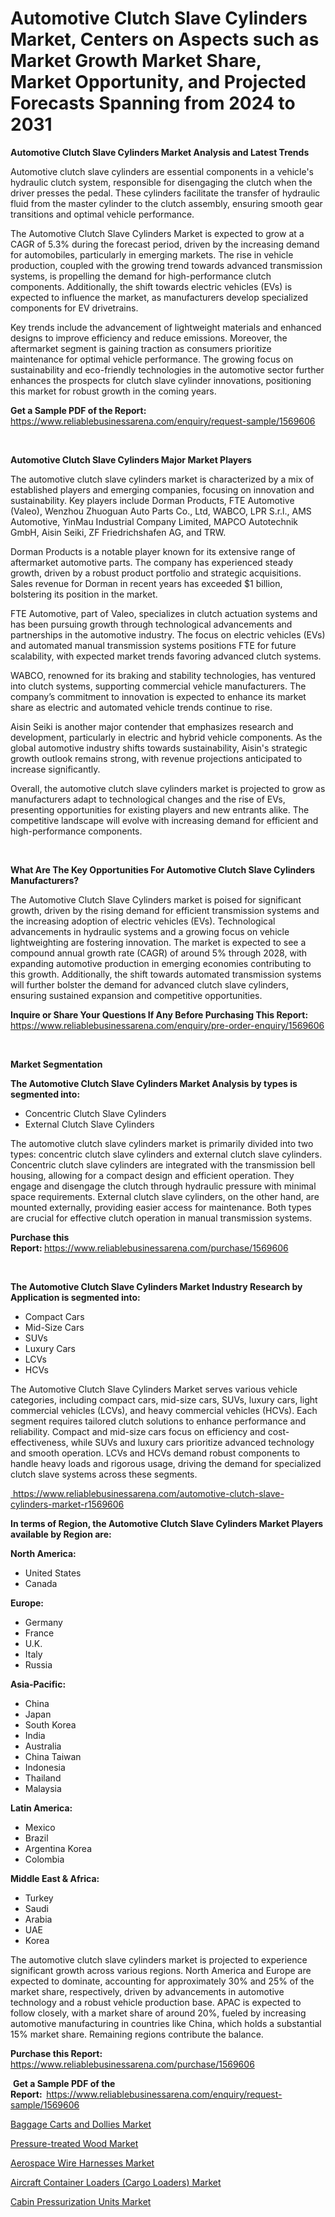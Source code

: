 <p><h1>Automotive Clutch Slave Cylinders Market, Centers on Aspects such as Market Growth Market Share, Market Opportunity, and Projected Forecasts Spanning from 2024 to 2031</h1></p><p><strong>Automotive Clutch Slave Cylinders Market Analysis and Latest Trends</strong></p>
<p><p>Automotive clutch slave cylinders are essential components in a vehicle's hydraulic clutch system, responsible for disengaging the clutch when the driver presses the pedal. These cylinders facilitate the transfer of hydraulic fluid from the master cylinder to the clutch assembly, ensuring smooth gear transitions and optimal vehicle performance. </p><p>The Automotive Clutch Slave Cylinders Market is expected to grow at a CAGR of 5.3% during the forecast period, driven by the increasing demand for automobiles, particularly in emerging markets. The rise in vehicle production, coupled with the growing trend towards advanced transmission systems, is propelling the demand for high-performance clutch components. Additionally, the shift towards electric vehicles (EVs) is expected to influence the market, as manufacturers develop specialized components for EV drivetrains. </p><p>Key trends include the advancement of lightweight materials and enhanced designs to improve efficiency and reduce emissions. Moreover, the aftermarket segment is gaining traction as consumers prioritize maintenance for optimal vehicle performance. The growing focus on sustainability and eco-friendly technologies in the automotive sector further enhances the prospects for clutch slave cylinder innovations, positioning this market for robust growth in the coming years.</p></p>
<p><strong>Get a Sample PDF of the Report:&nbsp;</strong> <a href="https://www.reliablebusinessarena.com/enquiry/request-sample/1569606?utm_campaign=1579&utm_medium=2&utm_source=Github&utm_content=ia&utm_term=14102024&utm_id=automotive-clutch-slave-cylinders">https://www.reliablebusinessarena.com/enquiry/request-sample/1569606</a></p>
<p>&nbsp;</p>
<p><strong>Automotive Clutch Slave Cylinders Major Market Players</strong></p>
<p><p>The automotive clutch slave cylinders market is characterized by a mix of established players and emerging companies, focusing on innovation and sustainability. Key players include Dorman Products, FTE Automotive (Valeo), Wenzhou Zhuoguan Auto Parts Co., Ltd, WABCO, LPR S.r.l., AMS Automotive, YinMau Industrial Company Limited, MAPCO Autotechnik GmbH, Aisin Seiki, ZF Friedrichshafen AG, and TRW.</p><p>Dorman Products is a notable player known for its extensive range of aftermarket automotive parts. The company has experienced steady growth, driven by a robust product portfolio and strategic acquisitions. Sales revenue for Dorman in recent years has exceeded $1 billion, bolstering its position in the market.</p><p>FTE Automotive, part of Valeo, specializes in clutch actuation systems and has been pursuing growth through technological advancements and partnerships in the automotive industry. The focus on electric vehicles (EVs) and automated manual transmission systems positions FTE for future scalability, with expected market trends favoring advanced clutch systems.</p><p>WABCO, renowned for its braking and stability technologies, has ventured into clutch systems, supporting commercial vehicle manufacturers. The company’s commitment to innovation is expected to enhance its market share as electric and automated vehicle trends continue to rise.</p><p>Aisin Seiki is another major contender that emphasizes research and development, particularly in electric and hybrid vehicle components. As the global automotive industry shifts towards sustainability, Aisin's strategic growth outlook remains strong, with revenue projections anticipated to increase significantly.</p><p>Overall, the automotive clutch slave cylinders market is projected to grow as manufacturers adapt to technological changes and the rise of EVs, presenting opportunities for existing players and new entrants alike. The competitive landscape will evolve with increasing demand for efficient and high-performance components.</p></p>
<p>&nbsp;</p>
<p><strong>What Are The Key Opportunities For Automotive Clutch Slave Cylinders Manufacturers?</strong></p>
<p><p>The Automotive Clutch Slave Cylinders market is poised for significant growth, driven by the rising demand for efficient transmission systems and the increasing adoption of electric vehicles (EVs). Technological advancements in hydraulic systems and a growing focus on vehicle lightweighting are fostering innovation. The market is expected to see a compound annual growth rate (CAGR) of around 5% through 2028, with expanding automotive production in emerging economies contributing to this growth. Additionally, the shift towards automated transmission systems will further bolster the demand for advanced clutch slave cylinders, ensuring sustained expansion and competitive opportunities.</p></p>
<p><strong>Inquire or Share Your Questions If Any Before Purchasing This Report:</strong> <a href="https://www.reliablebusinessarena.com/enquiry/pre-order-enquiry/1569606?utm_campaign=1579&utm_medium=2&utm_source=Github&utm_content=ia&utm_term=14102024&utm_id=automotive-clutch-slave-cylinders">https://www.reliablebusinessarena.com/enquiry/pre-order-enquiry/1569606</a></p>
<p>&nbsp;</p>
<p><strong>Market Segmentation</strong></p>
<p><strong>The Automotive Clutch Slave Cylinders Market Analysis by types is segmented into:</strong></p>
<p><ul><li>Concentric Clutch Slave Cylinders</li><li>External Clutch Slave Cylinders</li></ul></p>
<p><p>The automotive clutch slave cylinders market is primarily divided into two types: concentric clutch slave cylinders and external clutch slave cylinders. Concentric clutch slave cylinders are integrated with the transmission bell housing, allowing for a compact design and efficient operation. They engage and disengage the clutch through hydraulic pressure with minimal space requirements. External clutch slave cylinders, on the other hand, are mounted externally, providing easier access for maintenance. Both types are crucial for effective clutch operation in manual transmission systems.</p></p>
<p><strong>Purchase this Report:&nbsp;</strong><a href="https://www.reliablebusinessarena.com/purchase/1569606?utm_campaign=1579&utm_medium=2&utm_source=Github&utm_content=ia&utm_term=14102024&utm_id=automotive-clutch-slave-cylinders">https://www.reliablebusinessarena.com/purchase/1569606</a></p>
<p>&nbsp;</p>
<p><strong>The Automotive Clutch Slave Cylinders Market Industry Research by Application is segmented into:</strong></p>
<p><ul><li>Compact Cars</li><li>Mid-Size Cars</li><li>SUVs</li><li>Luxury Cars</li><li>LCVs</li><li>HCVs</li></ul></p>
<p><p>The Automotive Clutch Slave Cylinders Market serves various vehicle categories, including compact cars, mid-size cars, SUVs, luxury cars, light commercial vehicles (LCVs), and heavy commercial vehicles (HCVs). Each segment requires tailored clutch solutions to enhance performance and reliability. Compact and mid-size cars focus on efficiency and cost-effectiveness, while SUVs and luxury cars prioritize advanced technology and smooth operation. LCVs and HCVs demand robust components to handle heavy loads and rigorous usage, driving the demand for specialized clutch slave systems across these segments.</p></p>
<p><a href="https://www.reliablebusinessarena.com/automotive-clutch-slave-cylinders-market-r1569606?utm_campaign=1579&utm_medium=2&utm_source=Github&utm_content=ia&utm_term=14102024&utm_id=automotive-clutch-slave-cylinders">&nbsp;https://www.reliablebusinessarena.com/automotive-clutch-slave-cylinders-market-r1569606</a></p>
<p><strong>In terms of Region, the Automotive Clutch Slave Cylinders Market Players available by Region are:</strong></p>
<p>
    <p> <strong> North America: </strong>
        <ul>
            <li>United States</li>
            <li>Canada</li>
        </ul>
        </p> 
    <p> <strong> Europe: </strong>
        <ul>
            <li>Germany</li>
            <li>France</li>
            <li>U.K.</li>
            <li>Italy</li>
            <li>Russia</li>
        </ul>
        </p> 
    <p> <strong> Asia-Pacific: </strong>
        <ul>
            <li>China</li>
            <li>Japan</li>
            <li>South Korea</li>
            <li>India</li>
            <li>Australia</li>
            <li>China Taiwan</li>
            <li>Indonesia</li>
            <li>Thailand</li>
            <li>Malaysia</li>
        </ul>
        </p> 
    <p> <strong> Latin America: </strong>
        <ul>
            <li>Mexico</li>
            <li>Brazil</li>
            <li>Argentina Korea</li>
            <li>Colombia</li>
        </ul>
        </p> 
    <p> <strong> Middle East & Africa: </strong>
        <ul>
            <li>Turkey</li>
            <li>Saudi</li>
            <li>Arabia</li>
            <li>UAE</li>
            <li>Korea</li>
        </ul>
    </p>
    </p>
<p><p>The automotive clutch slave cylinders market is projected to experience significant growth across various regions. North America and Europe are expected to dominate, accounting for approximately 30% and 25% of the market share, respectively, driven by advancements in automotive technology and a robust vehicle production base. APAC is expected to follow closely, with a market share of around 20%, fueled by increasing automotive manufacturing in countries like China, which holds a substantial 15% market share. Remaining regions contribute the balance.</p></p>
<p><strong>Purchase this Report: </strong><a href="https://www.reliablebusinessarena.com/purchase/1569606?utm_campaign=1579&utm_medium=2&utm_source=Github&utm_content=ia&utm_term=14102024&utm_id=automotive-clutch-slave-cylinders">https://www.reliablebusinessarena.com/purchase/1569606</a></p>
<p>&nbsp;<strong>Get a Sample PDF of the Report:&nbsp;&nbsp;</strong><a href="https://www.reliablebusinessarena.com/enquiry/request-sample/1569606?utm_campaign=1579&utm_medium=2&utm_source=Github&utm_content=ia&utm_term=14102024&utm_id=automotive-clutch-slave-cylinders">https://www.reliablebusinessarena.com/enquiry/request-sample/1569606</a></p>
<p><strong></strong></p>
<p><p><a href="https://www.linkedin.com/pulse/future-trends-global-baggage-carts-dollies-market-insights-k1loc?trk=public_post_embed_feed-article-content&utm_campaign=1579&utm_medium=2&utm_source=Github&utm_content=ia&utm_term=14102024&utm_id=automotive-clutch-slave-cylinders">Baggage Carts and Dollies Market</a></p><p><a href="https://www.linkedin.com/pulse/pulse-pressure-treated-wood-rhythms-change-market-resonance-i3u8c?trk=public_post_embed_feed-article-content&utm_campaign=1579&utm_medium=2&utm_source=Github&utm_content=ia&utm_term=14102024&utm_id=automotive-clutch-slave-cylinders">Pressure-treated Wood Market</a></p><p><a href="https://www.linkedin.com/pulse/aerospace-wire-harnesses-market-growth-outlook-from-2024-2031-jn9tc?trk=public_post_embed_feed-article-content&utm_campaign=1579&utm_medium=2&utm_source=Github&utm_content=ia&utm_term=14102024&utm_id=automotive-clutch-slave-cylinders">Aerospace Wire Harnesses Market</a></p><p><a href="https://www.linkedin.com/pulse/analyzing-global-aircraft-container-loaders-cargo-market-growth-athmc?trk=public_post_embed_feed-article-content&utm_campaign=1579&utm_medium=2&utm_source=Github&utm_content=ia&utm_term=14102024&utm_id=automotive-clutch-slave-cylinders">Aircraft Container Loaders (Cargo Loaders) Market</a></p><p><a href="https://www.linkedin.com/pulse/cabin-pressurization-units-market-global-insights-regional-analysis-k55wc?trk=public_post_embed_feed-article-content&utm_campaign=1579&utm_medium=2&utm_source=Github&utm_content=ia&utm_term=14102024&utm_id=automotive-clutch-slave-cylinders">Cabin Pressurization Units Market</a></p></p>